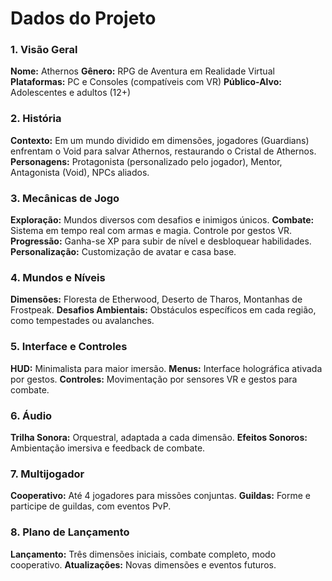 # Dados do Projeto

### 1. Visão Geral
**Nome:** Athernos
**Gênero:** RPG de Aventura em Realidade Virtual
**Plataformas:** PC e Consoles (compatíveis com VR)
**Público-Alvo:** Adolescentes e adultos (12+)

### 2. História
**Contexto:** Em um mundo dividido em dimensões, jogadores (Guardians) enfrentam o Void para salvar Athernos, restaurando o Cristal de Athernos.
**Personagens:** Protagonista (personalizado pelo jogador), Mentor, Antagonista (Void), NPCs aliados.

### 3. Mecânicas de Jogo
**Exploração:** Mundos diversos com desafios e inimigos únicos.
**Combate:** Sistema em tempo real com armas e magia. Controle por gestos VR.
**Progressão:** Ganha-se XP para subir de nível e desbloquear habilidades.
**Personalização:** Customização de avatar e casa base.

### 4. Mundos e Níveis
**Dimensões:** Floresta de Etherwood, Deserto de Tharos, Montanhas de Frostpeak.
**Desafios Ambientais:** Obstáculos específicos em cada região, como tempestades ou avalanches.

### 5. Interface e Controles
**HUD:** Minimalista para maior imersão.
**Menus:** Interface holográfica ativada por gestos.
**Controles:** Movimentação por sensores VR e gestos para combate.

### 6. Áudio
**Trilha Sonora:** Orquestral, adaptada a cada dimensão.
**Efeitos Sonoros:** Ambientação imersiva e feedback de combate.

### 7. Multijogador
**Cooperativo:** Até 4 jogadores para missões conjuntas.
**Guildas:** Forme e participe de guildas, com eventos PvP.

### 8. Plano de Lançamento
**Lançamento:** Três dimensões iniciais, combate completo, modo cooperativo.
**Atualizações:** Novas dimensões e eventos futuros.